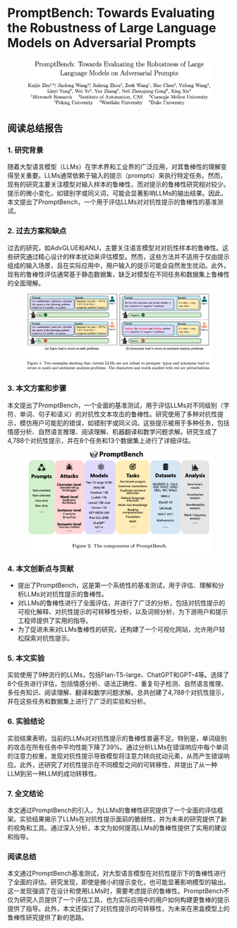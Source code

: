 # PromptBench: Towards Evaluating the Robustness of Large Language Models on Adversarial Prompts

<figure><img src="../.gitbook/assets/image (2) (1) (1) (1) (1) (1) (1) (1) (1) (1) (1) (1) (1) (1) (1) (1) (1) (1) (1) (1) (1) (1) (1) (1) (1) (1) (1) (1) (1) (1) (1) (1) (1) (1) (1) (1) (1) (1) (1) (1) (1) (1) (1) (1) (1) (1) (1) (1) (1) (1) (1) (1) (1).png" alt=""><figcaption></figcaption></figure>

## 阅读总结报告

### 1. 研究背景

随着大型语言模型（LLMs）在学术界和工业界的广泛应用，对其鲁棒性的理解变得至关重要。LLMs通常依赖于输入的提示（prompts）来执行特定任务。然而，现有的研究主要关注模型对输入样本的鲁棒性，而对提示的鲁棒性研究相对较少。提示的微小变化，如错别字或同义词，可能会显著影响LLMs的输出结果。因此，本文提出了PromptBench，一个用于评估LLMs对对抗性提示的鲁棒性的基准测试。

### 2. 过去方案和缺点

过去的研究，如AdvGLUE和ANLI，主要关注语言模型对对抗性样本的鲁棒性。这些研究通过精心设计的样本扰动来评估模型。然而，这些方法并不适用于仅由提示组成的输入场景，且在实际应用中，用户输入的提示可能会自然发生扰动。此外，现有的鲁棒性评估通常基于静态数据集，缺乏对模型在不同任务和数据集上鲁棒性的全面理解。

<figure><img src="../.gitbook/assets/image (3) (1) (1) (1) (1) (1) (1) (1) (1) (1) (1) (1) (1) (1) (1) (1) (1) (1) (1) (1) (1) (1) (1) (1) (1) (1) (1) (1) (1) (1) (1) (1) (1) (1) (1) (1) (1) (1) (1) (1) (1) (1) (1) (1) (1).png" alt=""><figcaption></figcaption></figure>

### 3. 本文方案和步骤

本文提出了PromptBench，一个全面的基准测试，用于评估LLMs对不同级别（字符、单词、句子和语义）的对抗性文本攻击的鲁棒性。研究使用了多种对抗性提示，模仿用户可能犯的错误，如错别字或同义词。这些提示被用于多种任务，包括情感分析、自然语言推理、阅读理解、机器翻译和数学问题求解。研究生成了4,788个对抗性提示，并在8个任务和13个数据集上进行了详细评估。

<figure><img src="../.gitbook/assets/image (4) (1) (1) (1) (1) (1) (1) (1) (1) (1) (1) (1) (1) (1) (1) (1) (1) (1) (1) (1) (1) (1) (1) (1) (1) (1) (1) (1) (1) (1) (1) (1) (1) (1) (1) (1) (1) (1) (1) (1) (1) (1) (1).png" alt=""><figcaption></figcaption></figure>

### 4. 本文创新点与贡献

* 提出了PromptBench，这是第一个系统性的基准测试，用于评估、理解和分析LLMs对对抗性提示的鲁棒性。
* 对LLMs的鲁棒性进行了全面评估，并进行了广泛的分析，包括对抗性提示的可视化解释、对抗性提示的可转移性分析，以及词频分析，为下游用户和提示工程师提供了实用的指导。
* 为了促进未来对LLMs鲁棒性的研究，还构建了一个可视化网站，允许用户轻松探索对抗性提示。

### 5. 本文实验

实验使用了9种流行的LLMs，包括Flan-T5-large、ChatGPT和GPT-4等。选择了8个任务进行评估，包括情感分析、语法正确性、重复句子检测、自然语言推理、多任务知识、阅读理解、翻译和数学问题求解。总共创建了4,788个对抗性提示，并在这些任务和数据集上进行了广泛的实验和分析。

### 6. 实验结论

实验结果表明，当前的LLMs对对抗性提示的鲁棒性普遍不足。特别是，单词级别的攻击在所有任务中平均性能下降了39%。通过分析LLMs在错误响应中每个单词的注意力权重，发现对抗性提示导致模型将注意力转向扰动元素，从而产生错误响应。此外，还研究了对抗性提示在不同模型之间的可转移性，并提出了从一种LLM到另一种LLM的成功转移性。

### 7. 全文结论

本文通过PromptBench的引入，为LLMs的鲁棒性研究提供了一个全面的评估框架。实验结果揭示了LLMs在对抗性提示面前的脆弱性，并为未来的研究提供了新的视角和工具。通过深入分析，本文为如何提高LLMs的鲁棒性提供了实用的建议和指导。

### 阅读总结

本文通过PromptBench基准测试，对大型语言模型在对抗性提示下的鲁棒性进行了全面的评估。研究发现，即使是微小的提示变化，也可能显著影响模型的输出。这一发现强调了在设计和使用LLMs时，需要考虑提示的鲁棒性。PromptBench不仅为研究人员提供了一个评估工具，也为实际应用中的用户如何构建更鲁棒的提示提供了指导。此外，本文还探讨了对抗性提示的可转移性，为未来在黑盒模型上的鲁棒性研究提供了新的思路。
